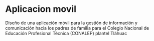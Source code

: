 # Aplicacion movil

Diseño de una aplicación móvil para la gestión de información y comunicación hacia los padres de familia para el Colegio Nacional de Educación Profesional Técnica (CONALEP) plantel Tláhuac
